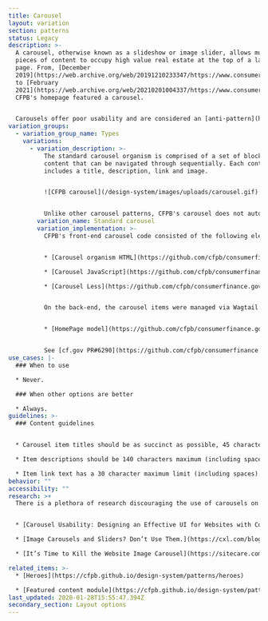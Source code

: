 ```yaml
---
title: Carousel
layout: variation
section: patterns
status: Legacy
description: >-
  A carousel, otherwise known as a slideshow or image slider, allows multiple
  pieces of content to occupy high value real estate at the top of a landing
  page. From, [December
  2019](https://web.archive.org/web/20191210233347/https://www.consumerfinance.gov/)
  to [February
  2021](https://web.archive.org/web/20210201004337/https://www.consumerfinance.gov/),
  CFPB's homepage featured a carousel.


  Carousels offer poor usability and are considered an [anti-pattern](https://thegood.com/insights/ecommerce-image-carousels/). Their use is discouraged.
variation_groups:
  - variation_group_name: Types
    variations:
      - variation_description: >-
          The standard carousel organism is comprised of a set of blocks of
          content that can be navigated through sequentially. Each content item
          includes a title, description, link and image.


          ![CFPB carousel](/design-system/images/uploads/carousel.gif)


          Unlike other carousel patterns, CFPB's carousel does not automatically progress through its items. A user must either click the previous/next arrow or select one of the thumbnail previews at the bottom of the component.
        variation_name: Standard carousel
        variation_implementation: >-
          CFPB's front-end carousel code consisted of the following elements:


          * [Carousel organism HTML](https://github.com/cfpb/consumerfinance.gov/blob/1afe8171c17365bb6bad889e3e034877c0bed5d3/cfgov/jinja2/v1/_includes/organisms/carousel.html)

          * [Carousel JavaScript](https://github.com/cfpb/consumerfinance.gov/blob/1afe8171c17365bb6bad889e3e034877c0bed5d3/cfgov/unprocessed/js/organisms/Carousel.js)

          * [Carousel Less](https://github.com/cfpb/consumerfinance.gov/blob/1afe8171c17365bb6bad889e3e034877c0bed5d3/cfgov/unprocessed/css/organisms/carousel.less)


          On the back-end, the carousel items were managed via Wagtail:


          * [HomePage model](https://github.com/cfpb/consumerfinance.gov/blob/1afe8171c17365bb6bad889e3e034877c0bed5d3/cfgov/v1/models/home_page.py#L31-L120)


          See [cf.gov PR#6290](https://github.com/cfpb/consumerfinance.gov/pull/6290/files) for a list of all carousel files.
use_cases: |-
  ### When to use

  * Never.

  ### When other options are better

  * Always.
guidelines: >-
  ### Content guidelines


  * Carousel item titles should be as succinct as possible, 45 characters maximum (including spaces). Sentence case, unless proper noun. 

  * Item descriptions should be 140 characters maximum (including spaces).

  * Item link text has a 30 character maximum limit (including spaces). Lead with a verb, and be specific.
behavior: ""
accessibility: ""
research: >+
  There is a plethora of research discouraging the use of carousels on websites:


  * [Carousel Usability: Designing an Effective UI for Websites with Content Overload](https://www.nngroup.com/articles/designing-effective-carousels/)

  * [Image Carousels and Sliders? Don’t Use Them.](https://cxl.com/blog/dont-use-automatic-image-sliders-or-carousels/)

  * [It’s Time to Kill the Website Image Carousel](https://sitecare.com/blog/its-time-to-kill-the-website-image-carousel/)

related_items: >-
  * [Heroes](https://cfpb.github.io/design-system/patterns/heroes)

  * [Featured content module](https://cfpb.github.io/design-system/patterns/featured-content-module)
last_updated: 2020-01-28T15:55:47.394Z
secondary_section: Layout options
---
```

